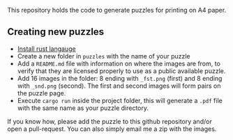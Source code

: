 
This repository holds the code to generate puzzles for printing on A4 paper.


Creating new puzzles
---------------------

- [Install rust langauge](https://www.rust-lang.org/tools/install)
- Create a new folder in `puzzles` with the name of your puzzle
- Add a `README.md` file with information on where the images are from, to verify that they are licensed properly to use as a public available puzzle.
- Add 16 images in the folder: 8 ending with `_fst.png` (first) and 8 ending with `_snd.png` (second). The first and second images will form pairs on the puzzle page.
- Execute `cargo run` inside the project folder, this will generate a `.pdf` file with the same name as your puzzle directory.

If you know how, please add the puzzle to this github repository and/or open a pull-request. You can also simply email me a zip with the images.

